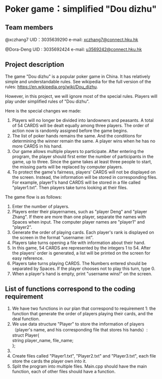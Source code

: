 # Poker game：simplified "Dou dizhu"

## Team members
@xczhang7 UID：3035639290 e-mail: xczhang7@connect.hku.hk

@Dora-Deng UID : 3035692424 e-mail: u3569242@connect.hku.hk

## Project description
The game "Dou dizhu" is a popular poker game in China. It has relatively simple and understandable rules. See wikipedia for the full version of the rules: https://en.wikipedia.org/wiki/Dou_dizhu.

However, in this project, we will ignore most of the special rules. Players will play under simplified rules of "Dou dizhu". 

Here is the special changes we made:

1. Players will no longer be divided into landowners and peasants. A total of 54 CARDS will be dealt equally among three players. The order of action now is randomly assigned before the game begins. 
2. The list of poker hands remains the same. And the conditions for determining the winner remain the same. A player wins when he has no more CARDS in his hand.
3. Our game allows multiple players to participate. After entering the program, the player should first enter the number of participants in the game, up to three. Since the game takes at least three people to start, the missing parts will be replaced by computer players.
4. To protect the game's fairness, players' CARDS will not be displayed on the screen. Instead, the information will be stored in corresponding files. For example, player1's hand CARDS will be stored in a file called "player1.txt". Then players take turns looking at their files. 

The game flow is as follows: 

1. Enter the number of players.
2. Players enter their playernames, such as "player Deng" and "player Zhang". If there are more than one player, separate the names with Spaces when input. The computer player names are "player1" and "player2".
3. Generate the order of playing cards. Each player's rank is displayed on the screen in the format "username: int".
4. Players take turns opening a file with information about their hand.
5. In this game, 54 CARDS are represented by the integers 1 to 54. After the players' order is generated, a list will be printed on the screen for easy reference.
6. Players take turns playing CARDS. The Numbers entered should be separated by Spaces. If the player chooses not to play this turn, type 0.
7. When a player's hand is empty, print "username wins!" on the screen.


## List of functions correspond to the coding requirement

1. We have two functions in our plan that correspond to requirement 1: the function that generate the order of players playing their cards, and the deal function. 
2. We use data structure "Player" to store the imformation of players（player's name, and his corresponding file that stores his hands）: </br> struct Player{</br> string player_name, file_name;</br> };</br>
3. 
4. Create files called "Player1.txt", "Player2.txt" and "Player3.txt", each file store the cards the player own into it.
5. Split the program into multiple files. Main.cpp should have the main function, each of other files should have a function.
